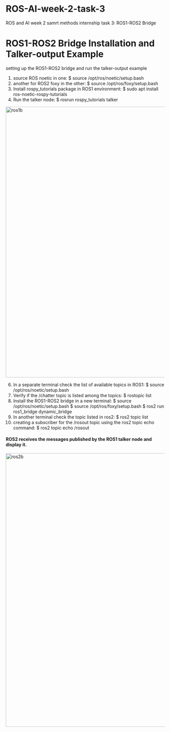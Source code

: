 # ROS-AI-week-2-task-3
ROS and AI week 2 samrt methods internship
task 3: ROS1-ROS2 Bridge

# ROS1-ROS2 Bridge Installation and Talker-output Example
setting up the ROS1-ROS2 bridge and run the talker-output example

1.	source ROS noetic in one: 
$ source /opt/ros/noetic/setup.bash
2. another for ROS2 foxy in the other: 
$ source /opt/ros/foxy/setup.bash
3.	Install rospy_tutorials package in ROS1 environment: 
$ sudo apt install ros-noetic-rospy-tutorials
4.	Run the talker node: 
$ rosrun rospy_tutorials talker
<img width="854" alt="ros1b" src="https://github.com/EngJana/ROS-AI-week-2-task-3/assets/173661625/401dc514-981e-4172-b5ab-d8932d13e882">

6.	In a separate terminal check the list of available topics in ROS1: 
$ source /opt/ros/noetic/setup.bash
7. Verify if the /chatter topic is listed among the topics: 
$ rostopic list
8.	Install the ROS1-ROS2 bridge in a new terminal:
$ source /opt/ros/noetic/setup.bash
$ source /opt/ros/foxy/setup.bash
$ ros2 run ros1_bridge dynamic_bridge  
9.	In another terminal check the topic listed in ros2: 
$ ros2 topic list
10.	creating a subscriber for the /rosout topic using the ros2 topic echo command: 
$ ros2 topic echo /rosout

#### ROS2 receives the messages published by the ROS1 talker node and display it.
<img width="863" alt="ros2b" src="https://github.com/EngJana/ROS-AI-week-2-task-3/assets/173661625/94612a0f-232e-4301-92f3-13ba2004580e">



